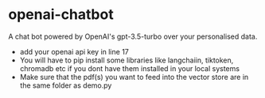 # openai-chatbot
A chat bot powered by OpenAI's gpt-3.5-turbo over your personalised data.

- add your openai api key in line 17
- You will have to pip install some libraries like langchaiin, tiktoken, chromadb etc if you dont have them installed in your local systems
- Make sure that the pdf(s) you want to feed into the vector store are in the same folder as demo.py
